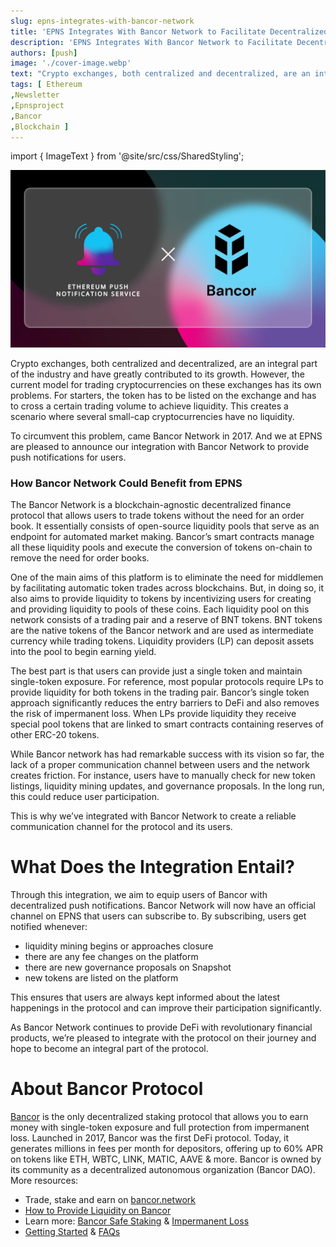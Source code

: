 ```yaml
---
slug: epns-integrates-with-bancor-network
title: 'EPNS Integrates With Bancor Network to Facilitate Decentralized Push Notifications'
description: 'EPNS Integrates With Bancor Network to Facilitate Decentralized Push Notifications'
authors: [push]
image: './cover-image.webp'
text: "Crypto exchanges, both centralized and decentralized, are an integral part of the industry and have greatly contributed to its growth. However, the current model for trading cryptocurrencies on these exchanges has its own problems."
tags: [ Ethereum
,Newsletter
,Epnsproject
,Bancor
,Blockchain ]
---
```


import { ImageText } from '@site/src/css/SharedStyling';

![Cover image of EPNS Integrates With Bancor Network to Facilitate Decentralized Push Notifications](./cover-image.webp)

<!--truncate-->

Crypto exchanges, both centralized and decentralized, are an integral part of the industry and have greatly contributed to its growth. However, the current model for trading cryptocurrencies on these exchanges has its own problems. For starters, the token has to be listed on the exchange and has to cross a certain trading volume to achieve liquidity. This creates a scenario where several small-cap cryptocurrencies have no liquidity.

To circumvent this problem, came Bancor Network in 2017. And we at EPNS are pleased to announce our integration with Bancor Network to provide push notifications for users.

### How Bancor Network Could Benefit from EPNS

The Bancor Network is a blockchain-agnostic decentralized finance protocol that allows users to trade tokens without the need for an order book. It essentially consists of open-source liquidity pools that serve as an endpoint for automated market making. Bancor’s smart contracts manage all these liquidity pools and execute the conversion of tokens on-chain to remove the need for order books.

One of the main aims of this platform is to eliminate the need for middlemen by facilitating automatic token trades across blockchains. But, in doing so, it also aims to provide liquidity to tokens by incentivizing users for creating and providing liquidity to pools of these coins. Each liquidity pool on this network consists of a trading pair and a reserve of BNT tokens. BNT tokens are the native tokens of the Bancor network and are used as intermediate currency while trading tokens. Liquidity providers (LP) can deposit assets into the pool to begin earning yield.

The best part is that users can provide just a single token and maintain single-token exposure. For reference, most popular protocols require LPs to provide liquidity for both tokens in the trading pair. Bancor’s single token approach significantly reduces the entry barriers to DeFi and also removes the risk of impermanent loss. When LPs provide liquidity they receive special pool tokens that are linked to smart contracts containing reserves of other ERC-20 tokens.

While Bancor network has had remarkable success with its vision so far, the lack of a proper communication channel between users and the network creates friction. For instance, users have to manually check for new token listings, liquidity mining updates, and governance proposals. In the long run, this could reduce user participation.

This is why we’ve integrated with Bancor Network to create a reliable communication channel for the protocol and its users.

# What Does the Integration Entail?

Through this integration, we aim to equip users of Bancor with decentralized push notifications. Bancor Network will now have an official channel on EPNS that users can subscribe to. By subscribing, users get notified whenever:

- liquidity mining begins or approaches closure
- there are any fee changes on the platform
- there are new governance proposals on Snapshot
- new tokens are listed on the platform

This ensures that users are always kept informed about the latest happenings in the protocol and can improve their participation significantly.

As Bancor Network continues to provide DeFi with revolutionary financial products, we’re pleased to integrate with the protocol on their journey and hope to become an integral part of the protocol.

# About Bancor Protocol

[Bancor](https://bancor.network/) is the only decentralized staking protocol that allows you to earn money with single-token exposure and full protection from impermanent loss. Launched in 2017, Bancor was the first DeFi protocol. Today, it generates millions in fees per month for depositors, offering up to 60% APR on tokens like ETH, WBTC, LINK, MATIC, AAVE & more. Bancor is owned by its community as a decentralized autonomous organization (Bancor DAO). More resources:

- Trade, stake and earn on [bancor.network](http://app.bancor.network)
- [How to Provide Liquidity on Bancor](https://blog.bancor.network/how-to-stake-liquidity-earn-fees-on-bancor-bff8369274a1)
- Learn more: [Bancor Safe Staking](https://earn.bancor.network/safe-staking/) & [Impermanent Loss](https://earn.bancor.network/impermanent-loss/)
- [Getting Started](https://docs.bancor.network/getting-started/resources) & [FAQs](https://docs.bancor.network/faqs)
